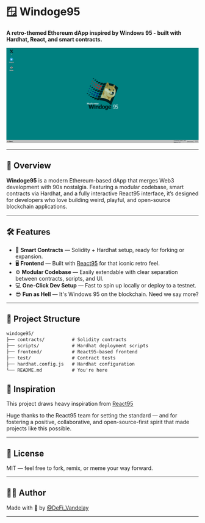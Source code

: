 # 🪟 Windoge95

**A retro-themed Ethereum dApp inspired by Windows 95 - built with Hardhat, React, and smart contracts.**

![Windoge95 UI Preview](./screenshot.png)

---

## 🚀 Overview

**Windoge95** is a modern Ethereum-based dApp that merges Web3 development with 90s nostalgia. Featuring a modular codebase, smart contracts via Hardhat, and a fully interactive React95 interface, it’s designed for developers who love building weird, playful, and open-source blockchain applications.

---

## 🛠 Features

* 🧠 **Smart Contracts** — Solidity + Hardhat setup, ready for forking or expansion.
* 🖥️ **Frontend** — Built with [React95](https://github.com/react95-io/React95) for that iconic retro feel.
* ⚙️ **Modular Codebase** — Easily extendable with clear separation between contracts, scripts, and UI.
* 💻 **One-Click Dev Setup** — Fast to spin up locally or deploy to a testnet.
* 😎 **Fun as Hell** — It's Windows 95 on the blockchain. Need we say more?

---

## 📂 Project Structure

```text
windoge95/
├── contracts/          # Solidity contracts
├── scripts/            # Hardhat deployment scripts
├── frontend/           # React95-based frontend
├── test/               # Contract tests
├── hardhat.config.js   # Hardhat configuration
└── README.md           # You're here
```

## 🔗 Inspiration

This project draws heavy inspiration from [React95](https://github.com/react95-io/React95)

Huge thanks to the React95 team for setting the standard — and for fostering a positive, collaborative, and open-source-first spirit that made projects like this possible.

---

## 📜 License

MIT — feel free to fork, remix, or meme your way forward.

---

## 🙋‍♂️ Author

Made with 💾 by [@DeFi_Vandelay](https://twitter.com/DeFi_Vandelay)

---


